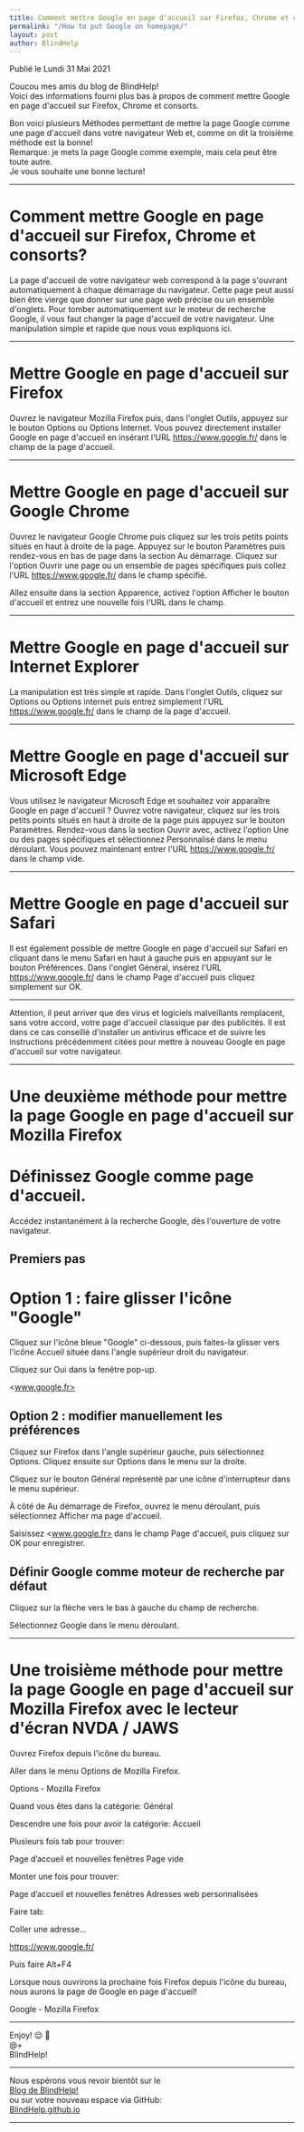 ```yaml
---
title: Comment mettre Google en page d'accueil sur Firefox, Chrome et consorts
permalink: "/How to put Google on homepage/"
layout: post
author: BlindHelp
---
```


<footer>Publié le Lundi 31 Mai 2021</footer>


Coucou mes amis du blog de BlindHelp!    
Voici des informations fourni plus bas à propos  de comment mettre Google en page d'accueil sur Firefox, Chrome et consorts.    

Bon voici plusieurs Méthodes permettant de mettre la page Google comme une page d'accueil dans votre navigateur Web et, comme on dit la troisième méthode est la bonne!    
Remarque: je mets la page Google comme exemple, mais cela peut être toute autre.    
Je vous souhaite une bonne lecture!    

---

# Comment mettre Google en page d'accueil sur Firefox, Chrome et consorts? #

La page d'accueil de votre navigateur web correspond à la page s'ouvrant automatiquement à chaque démarrage du navigateur. Cette page peut aussi bien être vierge que donner sur une page web précise ou un ensemble d'onglets. Pour tomber automatiquement sur le moteur de recherche Google, il vous faut changer la page d'accueil de votre navigateur. Une manipulation simple et rapide que nous vous expliquons ici.    

---

# Mettre Google en page d'accueil sur Firefox #

Ouvrez le navigateur Mozilla Firefox puis, dans l'onglet Outils, appuyez sur le bouton Options ou Options Internet. Vous pouvez directement installer Google en page d'accueil en insérant l'URL <https://www.google.fr/> dans le champ de la page d'accueil.

---

# Mettre Google en page d'accueil sur Google Chrome #

Ouvrez le navigateur Google Chrome puis cliquez sur les trois petits points situés en haut à droite de la page. Appuyez sur le bouton Paramètres puis rendez-vous en bas de page dans la section Au démarrage. Cliquez sur l'option Ouvrir une page ou un ensemble de pages spécifiques puis collez l'URL <https://www.google.fr/> dans le champ spécifié.

Allez ensuite dans la section Apparence, activez l'option Afficher le bouton d'accueil et entrez une nouvelle fois l'URL dans le champ.

---

# Mettre Google en page d'accueil sur Internet Explorer #

La manipulation est très simple et rapide. Dans l'onglet Outils, cliquez sur Options ou Options internet puis entrez simplement l'URL <https://www.google.fr/> dans le champ de la page d'accueil.

---

# Mettre Google en page d'accueil sur Microsoft Edge #

Vous utilisez le navigateur Microsoft Edge et souhaitez voir apparaître Google en page d'accueil ? Ouvrez votre navigateur, cliquez sur les trois petits points situés en haut à droite de la page puis appuyez sur le bouton Paramètres. Rendez-vous dans la section Ouvrir avec, activez l'option Une ou des pages spécifiques et sélectionnez Personnalisé dans le menu déroulant. Vous pouvez maintenant entrer l'URL <https://www.google.fr/> dans le champ vide.

---

# Mettre Google en page d'accueil sur Safari #

Il est également possible de mettre Google en page d'accueil sur Safari en cliquant dans le menu Safari en haut à gauche puis en appuyant sur le bouton Préférences. Dans l'onglet Général, insérez l'URL <https://www.google.fr/> dans le champ Page d'accueil puis cliquez simplement sur OK.

---

Attention, il peut arriver que des virus et logiciels malveillants remplacent, sans votre accord, votre page d'accueil classique par des publicités. Il est dans ce cas conseillé d'installer un antivirus efficace et de suivre les instructions précédemment citées pour mettre à nouveau Google en page d'accueil sur votre navigateur.

---

# Une deuxième méthode pour mettre la page Google en page d'accueil sur  Mozilla Firefox #

# Définissez Google comme page d'accueil. #

Accédez instantanément à la recherche Google, dès l'ouverture de votre navigateur.

## Premiers pas ##
 
# Option 1 : faire glisser l'icône "Google" #

Cliquez sur l'icône bleue "Google" ci-dessous, puis faites-la glisser vers l'icône Accueil située dans l'angle supérieur droit du navigateur.

Cliquez sur Oui dans la fenêtre pop-up.

<www.google.fr>

## Option 2 : modifier manuellement les préférences ##

Cliquez sur Firefox dans l'angle supérieur gauche, puis sélectionnez Options. Cliquez ensuite sur Options dans le menu sur la droite.

Cliquez sur le bouton Général représenté par une icône d'interrupteur dans le menu supérieur.

À côté de Au démarrage de Firefox, ouvrez le menu déroulant, puis sélectionnez Afficher ma page d'accueil.

Saisissez <www.google.fr> dans le champ Page d'accueil, puis cliquez sur OK pour enregistrer.

## Définir Google comme moteur de recherche par défaut ##

Cliquez sur la flèche vers le bas à gauche du champ de recherche.

Sélectionnez Google dans le menu déroulant.

---

# Une troisième méthode pour mettre la page Google en page d'accueil sur  Mozilla Firefox avec le lecteur d'écran NVDA / JAWS #

Ouvrez Firefox depuis l'icône du bureau.

Aller dans le menu Options de Mozilla Firefox.

Options - Mozilla Firefox

Quand vous êtes dans la catégorie: Général

Descendre une fois pour avoir la catégorie: Accueil

Plusieurs fois tab pour trouver:

Page d’accueil et nouvelles fenêtres Page vide

Monter une fois pour trouver:

Page d’accueil et nouvelles fenêtres Adresses web personnalisées

Faire tab:

Coller une adresse...

<https://www.google.fr/>

Puis faire Alt+F4

Lorsque nous ouvrirons la prochaine fois Firefox depuis l'icône du bureau, nous aurons la page de Google en page d'accueil!

Google - Mozilla Firefox

---

Enjoy! 😌 👏    
@+    
BlindHelp!    

---

Nous espérons vous revoir bientôt sur le      
[Blog de BlindHelp!](http://blindhelp.blogspot.fr/)                    
ou sur  votre nouveau espace via GitHub:                     
[BlindHelp.github.io](https://blindhelp.github.io)                    

---